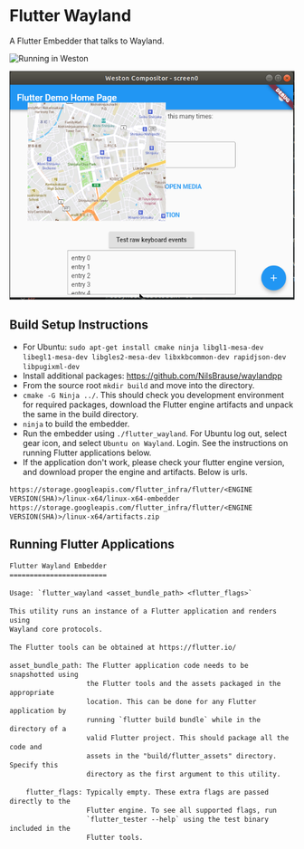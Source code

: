 Flutter Wayland
============

A Flutter Embedder that talks to Wayland.

![Running in Weston](assets/ubuntu_wayland_18.0.4.png)

![Platfrom Channel in Weston](assets/mapbox-ivi.png)

Build Setup Instructions
------------------------
* For Ubuntu: `sudo apt-get install cmake ninja libgl1-mesa-dev libegl1-mesa-dev libgles2-mesa-dev libxkbcommon-dev rapidjson-dev libpugixml-dev`
* Install additional packages: https://github.com/NilsBrause/waylandpp
* From the source root `mkdir build` and move into the directory.
* `cmake -G Ninja ../`. This should check you development environment for required packages, download the Flutter engine artifacts and unpack the same in the build directory.
* `ninja` to build the embedder.
* Run the embedder using `./flutter_wayland`. For Ubuntu log out, select gear icon, and select `Ubuntu on Wayland`.  Login.  See the instructions on running Flutter applications below.
* If the application don't work, please check your flutter engine version, and download proper the engine and artifacts. Below is urls.

~~~
https://storage.googleapis.com/flutter_infra/flutter/<ENGINE VERSION(SHA)>/linux-x64/linux-x64-embedder
https://storage.googleapis.com/flutter_infra/flutter/<ENGINE VERSION(SHA)>/linux-x64/artifacts.zip
~~~

Running Flutter Applications
----------------------------

```
Flutter Wayland Embedder
========================

Usage: `flutter_wayland <asset_bundle_path> <flutter_flags>`

This utility runs an instance of a Flutter application and renders using
Wayland core protocols.

The Flutter tools can be obtained at https://flutter.io/

asset_bundle_path: The Flutter application code needs to be snapshotted using
                   the Flutter tools and the assets packaged in the appropriate
                   location. This can be done for any Flutter application by
                   running `flutter build bundle` while in the directory of a
                   valid Flutter project. This should package all the code and
                   assets in the "build/flutter_assets" directory. Specify this
                   directory as the first argument to this utility.

    flutter_flags: Typically empty. These extra flags are passed directly to the
                   Flutter engine. To see all supported flags, run
                   `flutter_tester --help` using the test binary included in the
                   Flutter tools.

```
